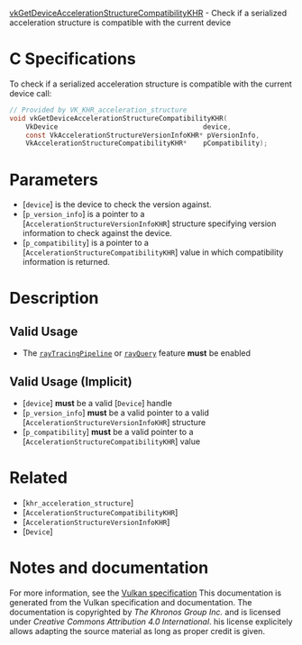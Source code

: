 [vkGetDeviceAccelerationStructureCompatibilityKHR](https://www.khronos.org/registry/vulkan/specs/1.3-extensions/man/html/vkGetDeviceAccelerationStructureCompatibilityKHR.html) - Check if a serialized acceleration structure is compatible with the current device

# C Specifications
To check if a serialized acceleration structure is compatible with the
current device call:
```c
// Provided by VK_KHR_acceleration_structure
void vkGetDeviceAccelerationStructureCompatibilityKHR(
    VkDevice                                    device,
    const VkAccelerationStructureVersionInfoKHR* pVersionInfo,
    VkAccelerationStructureCompatibilityKHR*    pCompatibility);
```

# Parameters
- [`device`] is the device to check the version against.
- [`p_version_info`] is a pointer to a [`AccelerationStructureVersionInfoKHR`] structure specifying version information to check against the device.
- [`p_compatibility`] is a pointer to a [`AccelerationStructureCompatibilityKHR`] value in which compatibility information is returned.

# Description
## Valid Usage
-    The [`rayTracingPipeline`](https://www.khronos.org/registry/vulkan/specs/1.3-extensions/html/vkspec.html#features-rayTracingPipeline) or [`rayQuery`](https://www.khronos.org/registry/vulkan/specs/1.3-extensions/html/vkspec.html#features-rayQuery) feature  **must**  be enabled

## Valid Usage (Implicit)
-  [`device`] **must**  be a valid [`Device`] handle
-  [`p_version_info`] **must**  be a valid pointer to a valid [`AccelerationStructureVersionInfoKHR`] structure
-  [`p_compatibility`] **must**  be a valid pointer to a [`AccelerationStructureCompatibilityKHR`] value

# Related
- [`khr_acceleration_structure`]
- [`AccelerationStructureCompatibilityKHR`]
- [`AccelerationStructureVersionInfoKHR`]
- [`Device`]

# Notes and documentation
For more information, see the [Vulkan specification](https://www.khronos.org/registry/vulkan/specs/1.3-extensions/html/vkspec.html)
This documentation is generated from the Vulkan specification and documentation.
The documentation is copyrighted by *The Khronos Group Inc.* and is licensed under *Creative Commons Attribution 4.0 International*.
his license explicitely allows adapting the source material as long as proper credit is given.
        